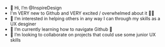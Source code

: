 - 👋 Hi, I’m @InspireDesign
- I'm VERY new to Github and VERY excited / overwhelmed about it 👶🏻
- 👀 I’m interested in helping others in any way I can through my skills as a UX desginer 
- 🌱 I’m currently learning how to navigate Github 🤣
- 💞️ I’m looking to collaborate on projects that could use some junior UX skills

<!---
InspireDesign/InspireDesign is a ✨ special ✨ repository because its `README.md` (this file) appears on your GitHub profile.
You can click the Preview link to take a look at your changes.
--->
